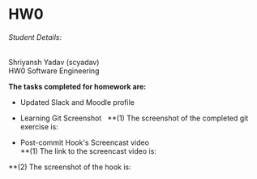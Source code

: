 # HW0

###### Student Details:

Shriyansh Yadav
(scyadav)  
HW0 Software Engineering

**The tasks completed for homework are:** 
* Updated Slack and Moodle profile  

* Learning Git Screenshot  
**(1) The screenshot of the completed git exercise is:  

* Post-commit Hook's Screencast video  
**(1) The link to the screencast video is:  

**(2) The screenshot of the hook is:  
